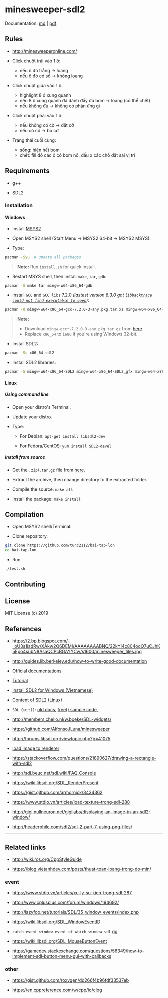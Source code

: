 # minesweeper-sdl2

Documentation: [md](documentation.md) | [pdf](documentation.pdf)

## Rules

- http://minesweeperonline.com/

- Click chuột trái vào 1 ô:
	- nếu ô đó trắng -> loang
	- nếu ô đó có số -> không loang

- Click chuột giữa vào 1 ô:
	- highlight 8 ô xung quanh
	- nếu 8 ô xung quanh đã đánh đầy đủ bom -> loang (có thể chết)
	- nếu không đủ -> không có phản ứng gì

- Click chuột phải vào 1 ô:
	- nếu không có cờ -> đặt cờ
	- nếu có cờ -> bỏ cờ

- Trạng thái cuối cùng:
	- sống: hiện hết bom
	- chết: fill đỏ các ô có bom nổ, dấu x các chỗ đặt sai vị trí

## Requirements

- g++

- SDL2

### Installation

#### Windows

- Install [MSYS2](http://www.msys2.org/)

- Open MSYS2 shell (Start Menu -> MSYS2 64-bit -> MSYS2 MSYS).

- Type:
```bash
pacman -Syu  # update all packages
```

> **Note:** Run `install.sh` for quick install.

- Restart MSYS shell, then install `make`, `tar`, `gdb`:
```bash
pacman -S make tar mingw-w64-x86_64-gdb
```

- Install `GCC` and `GCC libs` 7.2.0 *(lastest version 8.3.0 got [`libbacktrace could not find executable to open`](https://sourceforge.net/p/mingw-w64/bugs/559/))*:
```bash
pacman -U mingw-w64-x86_64-gcc-7.2.0-3-any.pkg.tar.xz mingw-w64-x86_64-gcc-libs-7.2.0-3-any.pkg.tar.xz
```

> **Note:**
> 
> - Download `mingw-gcc*-7.2.0-3-any.pkg.tar.gz` from [here](http://repo.msys2.org/mingw/x86_64/).
> - Replace `x86_64` to `i686` if you're using Windows 32-bit.

- Install SDL2:
```bash
pacman -Ss x86_64-sdl2
```

- Install SDL2 libraries:
```bash
pacman -S mingw-w64-x86_64-SDL2 mingw-w64-x86_64-SDL2_gfx mingw-w64-x86_64-SDL2_image mingw-w64-x86_64-SDL2_mixer mingw-w64-x86_64-SDL2_net mingw-w64-x86_64-SDL2_ttf
```

#### Linux

##### Using command line

- Open your distro's Terminal.

- Update your distro.

- Type:
	- For Debian: `apt-get install libsdl2-dev`

	- For Fedora/CentOS: `yum install SDL2-devel`

##### Install from source

- Get the `.zip`/`.tar.gz` file from [here](https://www.libsdl.org/download-2.0.php#source).

- Extract the archive, then change directory to the extracted folder.

- Compile the source: `make all`

- Install the package: `make install`

## Compilation

- Open MSYS2 shell/Terminal.

- Clone repository.

```bash
git clone https://github.com/tunc2112/bai-tap-lon
cd bai-tap-lon
```

- Run.
```
./test.sh
```

## Contributing

## License

MIT License (c) 2019

## References

- https://2.bp.blogspot.com/-_oU3s1iadRw/XAkw2Q6DEMI/AAAAAAAABNQ/22kYI4c804ooQ7uCJhK5Epo4subN8AsaQCPcBGAYYCw/s1600/minesweeper_tiles.jpg

- http://guides.lib.berkeley.edu/how-to-write-good-documentation

- [Official documentations](https://wiki.libsdl.org/FrontPage)

- [Tutorial](http://lazyfoo.net/tutorials/SDL/)

- [Install SDL2 for Windows (Vietnamese)](https://daynhauhoc.com/t/hoi-cach-cai-sdl/43038/2)

- [Content of SDL2 (Linux)](https://fossies.org/linux/misc/SDL2-2.0.9.tar.gz/)

- `SDL_Quit()`: [old docs](https://www.libsdl.org/release/SDL-1.2.15/docs/html/sdlquit.html), [free() sample code](https://ideone.com/S4B9Jq), 

- http://members.chello.nl/w.boeke/SDL-widgets/

- https://github.com/AlfonsoJLuna/minesweeper

- http://forums.libsdl.org/viewtopic.php?p=41075

- [load image to renderer](https://gist.github.com/armornick/3434362)

- https://stackoverflow.com/questions/21890627/drawing-a-rectangle-with-sdl2

- http://sdl.beuc.net/sdl.wiki/FAQ_Console

- https://wiki.libsdl.org/SDL_RenderPresent

- https://gist.github.com/armornick/3434362

- https://www.stdio.vn/articles/load-texture-trong-sdl-288

- http://gigi.nullneuron.net/gigilabs/displaying-an-image-in-an-sdl2-window/

- http://headerphile.com/sdl2/sdl-2-part-7-using-png-files/

---

## Related links

- http://wiki.ros.org/CppStyleGuide

- https://blog.vietanhdev.com/posts/thuat-toan-loang-trong-do-min/

### event

- https://www.stdio.vn/articles/xu-ly-su-kien-trong-sdl-287

- http://www.cplusplus.com/forum/windows/194692/

- http://lazyfoo.net/tutorials/SDL/35_window_events/index.php

- https://wiki.libsdl.org/SDL_WindowEventID

- `catch event window event of which window sdl` gg

- https://wiki.libsdl.org/SDL_MouseButtonEvent

- https://gamedev.stackexchange.com/questions/56349/how-to-implement-sdl-button-menu-gui-with-callbacks

### other

- https://gist.github.com/roxygen/dd266f4b96fdf33537eb

- https://en.cppreference.com/w/cpp/io/clog
